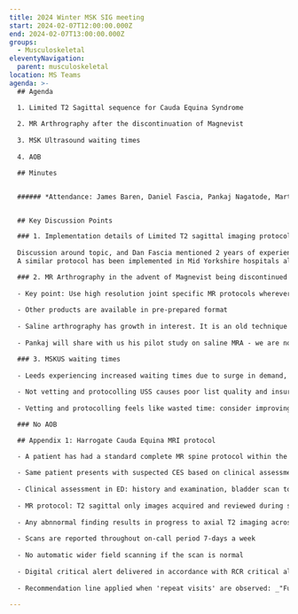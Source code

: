 ```yaml
---
title: 2024 Winter MSK SIG meeting
start: 2024-02-07T12:00:00.000Z
end: 2024-02-07T13:00:00.000Z
groups:
  - Musculoskeletal
eleventyNavigation:
  parent: musculoskeletal
location: MS Teams
agenda: >-
  ## A﻿genda

  1﻿. Limited T2 Sagittal sequence for Cauda Equina Syndrome
  
  2﻿. MR Arthrography after the discontinuation of Magnevist
  
  3﻿. MSK Ultrasound waiting times
  
  4﻿. AOB

  ## M﻿inutes


  ###### *A﻿ttendance: James Baren, Daniel Fascia, Pankaj Nagatode, Martin Hampshire, Lisa Field, Amy Richards, Richard (Guest), Gill Barber, Richard Packer*


  ## K﻿ey Discussion Points

  ### 1. Implementation details of Limited T2 sagittal imaging protocol for cauda equina syndrome
  
  Discussion around topic, and Dan Fascia mentioned 2 years of experience using the protocol in Harrogate. James Baren asked to provide the implementation of the protocol for group sharing (Appendix 1).
  A similar protocol has been implemented in Mid Yorkshire hospitals although it was pointed out that they have a step requiring scan time review by a radiologist which was felt unrealistic and rate limiting. Dan Fascia suggested this needs to be done by the radiographer after acquiring the limited T2 sagittal scan, and based on the availability of a prior fully reported MLSPN during the last 3-years.

  ### 2. MR Arthrography in the advent of Magnevist being discontinued
  
  - Key point: Use high resolution joint specific MR protocols wherever possible instead of arthro (hip, wrist, ankle all commonplace. Shoulder less so)
    
  - Other products are available in pre-prepared format
  
  - Saline arthrography has growth in interest. It is an old technique but works well if pitfalls are avoided. Scan protocol should be adapted to use PD/PDFS to take advantage of the water weighting. T1FS sequences have no role. A narrower 'scanning window' has been documented historically of time to scan within 1hr of saline injection which was lower than the window of 2hrs   with Gadolinium present.
  
  - Pankaj will share with us his pilot study on saline MRA - we are not only interested in image quality (expected to be fine), but user experience and pitfalls.

  ### 3. MSKUS waiting times
  
  - Leeds experiencing increased waiting times due to surge in demand, needing to outsource
  
  - Not vetting and protocolling USS causes poor list quality and insurmountable, uncontrolled demand
  
  - Vetting and protocolling feels like wasted time: consider improving request pathways, forms, digital tools to implement decision trees for referrers

  ### No AOB

  ## Appendix 1: Harrogate Cauda Equina MRI protocol

  - A patient has had a standard complete MR spine protocol within the last 3-years
  
  - Same patient presents with suspected CES based on clinical assessment in ED. GP and outpatient assessments are not accepted and must attend for assessment. This is because if CES is         discovered, the infrastructure to instigate rapid care does not exist in these areas and result delivery is also harder.
  
  - Clinical assessment in ED: history and examination, bladder scan to stratify scan urgency
  
  - MR protocol: T2 sagittal only images acquired and reviewed during scan by MR radioghrapher.
  
  - Any abnnormal finding results in progress to axial T2 imaging across abnormal area
  
  - Scans are reported throughout on-call period 7-days a week
  
  - No automatic wider field scanning if the scan is normal
  
  - Digital critical alert delivered in accordance with RCR critical alerting guidance in the event of a positive scan finding
  
  - Recommendation line applied when 'repeat visits' are observed: _"Further MRI scanning for the same indication is not likely to yield additional information. Please refer this patient to     the MSK Spine Service for further care"_

---
```

